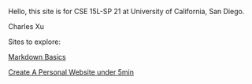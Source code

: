 Hello, this site is for CSE 15L-SP 21 at University of California, San Diego. 

Charles Xu

Sites to explore: 

[Markdown Basics](https://char15xu.github.io/cse15l-lab-reports/markdown.md)

[Create A Personal Website under 5min](https://char15xu.github.io/cse15l-lab-reports/file1.html)





